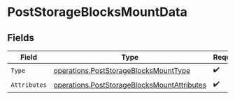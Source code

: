 # PostStorageBlocksMountData


## Fields

| Field                                                                                                      | Type                                                                                                       | Required                                                                                                   | Description                                                                                                |
| ---------------------------------------------------------------------------------------------------------- | ---------------------------------------------------------------------------------------------------------- | ---------------------------------------------------------------------------------------------------------- | ---------------------------------------------------------------------------------------------------------- |
| `Type`                                                                                                     | [operations.PostStorageBlocksMountType](../../models/operations/poststorageblocksmounttype.md)             | :heavy_check_mark:                                                                                         | N/A                                                                                                        |
| `Attributes`                                                                                               | [operations.PostStorageBlocksMountAttributes](../../models/operations/poststorageblocksmountattributes.md) | :heavy_check_mark:                                                                                         | N/A                                                                                                        |